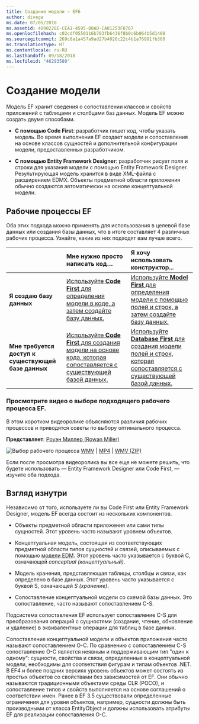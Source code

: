 ```yaml
---
title: Создание модели — EF6
author: divega
ms.date: 07/05/2018
ms.assetid: 4890228E-CEA1-4595-B8AD-CA81253F8767
ms.openlocfilehash: c02cdf0550116b703fb6436f8b0c6b064b5d1408
ms.sourcegitcommit: 269c8a1a457a9ad27b4026c22c4b1a76991fb360
ms.translationtype: HT
ms.contentlocale: ru-RU
ms.lasthandoff: 09/18/2018
ms.locfileid: "46283580"
---
```

# <a name="creating-a-model"></a>Создание модели

Модель EF хранит сведения о сопоставлении классов и свойств приложений с таблицами и столбцами баз данных. Модель EF можно создать двумя способами.

- **С помощью Code First**: разработчик пишет код, чтобы указать модель. Во время выполнения EF создает модели и сопоставления на основе классов сущностей и дополнительной конфигурации модели, предоставленных разработчиком.

- **С помощью Entity Framework Designer**: разработчик рисует поля и строки для указания модели с помощью Entity Framework Designer. Результирующая модель хранится в виде XML-файла с расширением EDMX. Объекты предметной области приложения обычно создаются автоматически на основе концептуальной модели.

## <a name="ef-workflows"></a>Рабочие процессы EF

Оба этих подхода можно применять для использования в целевой базе данных или создания базы данных, что в итоге составляет 4 различных рабочих процесса.
Узнайте, какие из них подходят вам лучше всего.  

|                                           | Мне нужно просто написать код…                                                                                                                   | Я хочу использовать конструктор...                                                                                                                        |
|:------------------------------------------|:-----------------------------------------------------------------------------------------------------------------------------------------------|:---------------------------------------------------------------------------------------------------------------------------------------------------|
| **Я создаю базу данных**          | [Используйте **Code First** для определения модели в коде, а затем создайте базу данных.](~/ef6/modeling/code-first/workflows/new-database.md)           | [Используйте **Model First** для определения модели с помощью полей и строк, а затем создайте базу данных.](~/ef6/modeling/designer/workflows/model-first.md)   |
| **Мне требуется доступ к существующей базе данных** | [Используйте **Code First** для создания модели на основе кода, которая сопоставляется с существующей базой данных.](~/ef6/modeling/code-first/workflows/existing-database.md) | [Используйте **Database First** для создания модели полей и строк, которая сопоставляется с существующей базой данных.](~/ef6/modeling/designer/workflows/database-first.md) |

### <a name="watch-the-video-what-ef-workflow-should-i-use"></a>Просмотрите видео о выборе подходящего рабочего процесса EF.

В этом коротком видеоролике объясняются различия рабочих процессов и приводятся советы по выбору оптимального процесса.

**Представляет**: [Роуэн Миллер (Rowan Miller)](http://romiller.com/)

![Выбор рабочего процесса](../media/whichworkflow-thumb.png) [WMV](https://download.microsoft.com/download/8/F/8/8F81F4CD-3678-4229-8D79-0C63FFA3C595/HDI_ITPro_Technet_winvideo_ChoseYourWorkflow.wmv) | [MP4](https://download.microsoft.com/download/8/F/8/8F81F4CD-3678-4229-8D79-0C63FFA3C595/HDI_ITPro_Technet_mp4video_ChoseYourWorkflow.m4v) | [WMV (ZIP)](https://download.microsoft.com/download/8/F/8/8F81F4CD-3678-4229-8D79-0C63FFA3C595/HDI_ITPro_Technet_winvideo_ChoseYourWorkflow.zip)

Если после просмотра видеоролика вы все еще не можете решить, что будете использовать — Entity Framework Designer или Code First, — изучите оба подхода.

## <a name="a-look-under-the-hood"></a>Взгляд изнутри

Независимо от того, используете ли вы Code First или Entity Framework Designer, модель EF всегда состоит из нескольких компонентов.

- Объекты предметной области приложения или сами типы сущностей. Этот уровень часто называют уровнем объектов.

- Концептуальная модель, состоящая из соответствующих предметной области типов сущностей и связей, описываемых с помощью [модели EDM](~/ef6/resources/glossary.md#entity-data-model). Этот уровень часто указывается с буквой C, означающей _conceptual (концептуальный)_.

- Модель хранения, представляющая таблицы, столбцы и связи, как определено в базе данных. Этот уровень часто указывается с буквой S, означающей _S (хранение)_.  

- Сопоставление концептуальной модели со схемой базы данных. Это сопоставление, часто называют сопоставлением C-S.

Подсистема сопоставления EF использует сопоставление C-S для преобразования операций с сущностями (создание, чтение, обновление и удаление) в эквивалентные операции для таблиц в базе данных.

Сопоставление концептуальной модели и объектов приложения часто называют сопоставлением O-C. По сравнению с сопоставлением C-S сопоставление O-C является неявным и поддерживающим тип "один к одному": сущности, свойства и связи, определенные в концептуальной модели, необходимы для соответствия фигурам и типам объектов .NET. В EF4 и более поздних версиях уровень объектов может состоять из простых объектов со свойствами без зависимостей от EF. Они обычно называются традиционными объектами среды CLR (POCO), и сопоставление типов и свойств выполняется на основе соглашений о соответствии имен. Ранее в EF 3.5 существовали определенные ограничения для уровня объектов, например, сущности должны быть производными от класса EntityObject и должны использовать атрибуты EF для реализации сопоставления O-C.
